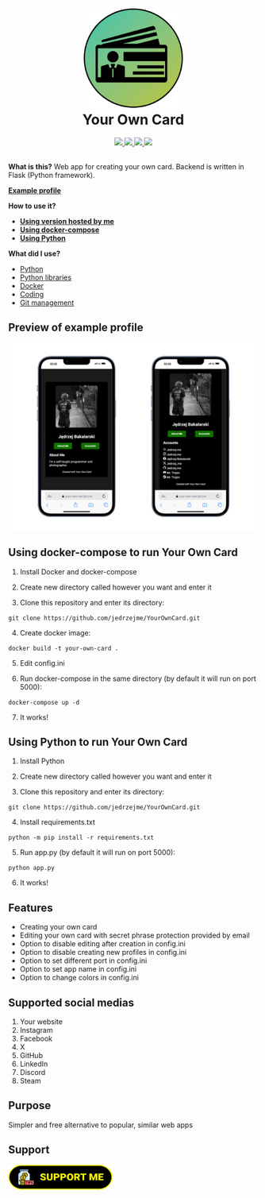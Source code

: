<h1 align = 'center'>
    <img 
        src = '/assets/icon.png' 
        height = '200' 
        width = '200' 
        alt = 'Icon' 
    />
    <br>
    Your Own Card
    <br>
</h1>

<div align = 'center'>
    <a href = 'https://github.com/jedrzejme/YourOwnCard/'>
        <img src = 'https://img.shields.io/github/stars/jedrzejme/YourOwnCard?style=for-the-badge&color=%23cfb002'/>
    </a>
    <a href = 'https://github.com/jedrzejme/YourOwnCard/tags'>
        <img src = 'https://img.shields.io/github/v/tag/jedrzejme/YourOwnCard?style=for-the-badge&label=version'/>
    </a>
    <a href = 'https://github.com/jedrzejme/YourOwnCard/issues'>
        <img src = 'https://img.shields.io/github/issues/jedrzejme/YourOwnCard?style=for-the-badge&color=%23ff6f00'/>
    </a>
    <a href = 'https://github.com/jedrzejme/YourOwnCard/pulls'>
        <img src = 'https://img.shields.io/github/issues-pr/jedrzejme/YourOwnCard?style=for-the-badge'/>
    </a>
</div>

<br>

**What is this?** Web app for creating your own card. Backend is written in Flask (Python framework).

[**Example profile**](https://your-own-card.jbs.ovh/profile/jedrzej)

**How to use it?**
* [**Using version hosted by me**](https://your-own-card.jbs.ovh)
* [**Using docker-compose**](#using-docker-compose-to-run-your-own-card)
* [**Using Python**](#using-python-to-run-your-own-card)

**What did I use?**
* [Python](https://www.python.org/)
* [Python libraries](/requirements.txt)
* [Docker](https://www.docker.com/)
* [Coding](https://code.visualstudio.com/)
* [Git management](https://desktop.github.com/)

## Preview of example profile
[![](/assets/preview.png)](https://your-own-card.jbs.ovh/profile/jedrzej)

## Using docker-compose to run Your Own Card
1) Install Docker and docker-compose

2) Create new directory called however you want and enter it

3) Clone this repository and enter its directory:
```
git clone https://github.com/jedrzejme/YourOwnCard.git
```

4) Create docker image:
```
docker build -t your-own-card .
```

5) Edit config.ini

6) Run docker-compose in the same directory (by default it will run on port 5000):
```
docker-compose up -d
```
7) It works!

## Using Python to run Your Own Card
1) Install Python

2) Create new directory called however you want and enter it

3) Clone this repository and enter its directory:
```
git clone https://github.com/jedrzejme/YourOwnCard.git
```

4) Install requirements.txt
```
python -m pip install -r requirements.txt
```

5) Run app.py (by default it will run on port 5000):
```
python app.py
```

6) It works!

## Features
* Creating your own card
* Editing your own card with secret phrase protection provided by email
* Option to disable editing after creation in config.ini
* Option to disable creating new profiles in config.ini
* Option to set different port in config.ini
* Option to set app name in config.ini
* Option to change colors in config.ini

## Supported social medias
1) Your website
2) Instagram
3) Facebook
4) X
5) GitHub
6) LinkedIn
7) Discord
8) Steam

## Purpose
Simpler and free alternative to popular, similar web apps

## Support
<p><a href="https://support.jedrzej.me/" target="_blank"> <img align="left" src="https://raw.githubusercontent.com/jedrzejme/jedrzejme/main/assets/supportme.svg" height="50" width="210" alt="jedrzejme" /></a></p>
